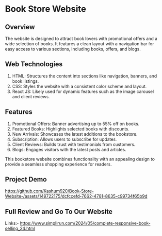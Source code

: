 # Book Store Website 
 
## Overview

The website is designed to attract book lovers with promotional offers and a wide selection of books. It features a clean layout with a navigation bar for easy access to various sections, including books, offers, and blogs.

## Web Technologies

1. HTML: Structures the content into sections like navigation, banners, and book listings.
2. CSS: Styles the website with a consistent color scheme and layout.
3. React JS: Likely used for dynamic features such as the image carousel and client reviews.

## Features

1. Promotional Offers: Banner advertising up to 55% off on books.
2. Featured Books: Highlights selected books with discounts.
3. New Arrivals: Showcases the latest additions to the bookstore.
4. Subscription: Allows users to subscribe for updates.
5. Client Reviews: Builds trust with testimonials from customers.
6. Blogs: Engages visitors with the latest posts and articles.

This bookstore website combines functionality with an appealing design to provide a seamless shopping experience for readers.

## Project Demo

https://github.com/Kashum920/Book-Store-Website-/assets/149722175/dcfccefd-7662-4761-8635-c99734f65b9d

## Full Review and Go To Our Website

Links:- https://www.simplirun.com/2024/05/complete-responsive-book-selling_24.html

